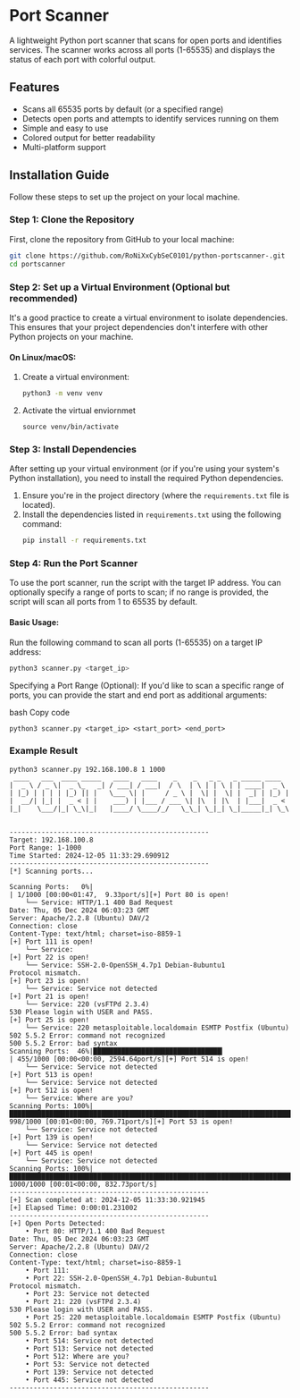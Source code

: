 # Port Scanner

A lightweight Python port scanner that scans for open ports and identifies services. The scanner works across all ports (1-65535) and displays the status of each port with colorful output.

## Features

- Scans all 65535 ports by default (or a specified range)
- Detects open ports and attempts to identify services running on them
- Simple and easy to use
- Colored output for better readability
- Multi-platform support

## Installation Guide

Follow these steps to set up the project on your local machine.

### Step 1: Clone the Repository
First, clone the repository from GitHub to your local machine:
```bash
git clone https://github.com/RoNiXxCybSeC0101/python-portscanner-.git
cd portscanner
```

### Step 2: Set up a Virtual Environment (Optional but recommended)

It's a good practice to create a virtual environment to isolate dependencies. This ensures that your project dependencies don't interfere with other Python projects on your machine.

#### On Linux/macOS:
1. Create a virtual environment:
   ```bash
   python3 -m venv venv
2. Activate the virtual enviornmet
   ```
   source venv/bin/activate
   ```
### Step 3: Install Dependencies

After setting up your virtual environment (or if you're using your system's Python installation), you need to install the required Python dependencies.

1. Ensure you're in the project directory (where the `requirements.txt` file is located).
2. Install the dependencies listed in `requirements.txt` using the following command:
   ```bash
   pip install -r requirements.txt
   ```
### Step 4: Run the Port Scanner

To use the port scanner, run the script with the target IP address. You can optionally specify a range of ports to scan; if no range is provided, the script will scan all ports from 1 to 65535 by default.

#### Basic Usage:
Run the following command to scan all ports (1-65535) on a target IP address:
```bash
python3 scanner.py <target_ip>
```

Specifying a Port Range (Optional):
If you'd like to scan a specific range of ports, you can provide the start and end port as additional arguments:

bash
Copy code
```
python3 scanner.py <target_ip> <start_port> <end_port>
```

### Example Result 

```
python3 scanner.py 192.168.100.8 1 1000 
 ____   ___  ____ _____   ____   ____    _    _   _ _   _ _____ ____  
|  _ \ / _ \|  _ \_   _| / ___| / ___|  / \  | \ | | \ | | ____|  _ \ 
| |_) | | | | |_) || |   \___ \| |     / _ \ |  \| |  \| |  _| | |_) |
|  __/| |_| |  _ < | |    ___) | |___ / ___ \| |\  | |\  | |___|  _ < 
|_|    \___/|_| \_\|_|   |____/ \____/_/   \_\_| \_|_| \_|_____|_| \_\
                                                                      

--------------------------------------------------
Target: 192.168.100.8
Port Range: 1-1000
Time Started: 2024-12-05 11:33:29.690912
--------------------------------------------------
[*] Scanning ports...

Scanning Ports:   0%|                                                                           | 1/1000 [00:00<01:47,  9.33port/s][+] Port 80 is open!
    └── Service: HTTP/1.1 400 Bad Request
Date: Thu, 05 Dec 2024 06:03:23 GMT
Server: Apache/2.2.8 (Ubuntu) DAV/2
Connection: close
Content-Type: text/html; charset=iso-8859-1
[+] Port 111 is open!
    └── Service: 
[+] Port 22 is open!
    └── Service: SSH-2.0-OpenSSH_4.7p1 Debian-8ubuntu1
Protocol mismatch.
[+] Port 23 is open!
    └── Service: Service not detected
[+] Port 21 is open!
    └── Service: 220 (vsFTPd 2.3.4)
530 Please login with USER and PASS.
[+] Port 25 is open!
    └── Service: 220 metasploitable.localdomain ESMTP Postfix (Ubuntu)
502 5.5.2 Error: command not recognized
500 5.5.2 Error: bad syntax
Scanning Ports:  46%|████████████████████████████████▎                                      | 455/1000 [00:00<00:00, 2594.64port/s][+] Port 514 is open!
    └── Service: Service not detected
[+] Port 513 is open!
    └── Service: Service not detected
[+] Port 512 is open!
    └── Service: Where are you?
Scanning Ports: 100%|███████████████████████████████████████████████████████████████████████▊| 998/1000 [00:01<00:00, 769.71port/s][+] Port 53 is open!
    └── Service: Service not detected
[+] Port 139 is open!
    └── Service: Service not detected
[+] Port 445 is open!
    └── Service: Service not detected
Scanning Ports: 100%|███████████████████████████████████████████████████████████████████████| 1000/1000 [00:01<00:00, 832.73port/s]
--------------------------------------------------
[+] Scan completed at: 2024-12-05 11:33:30.921945
[+] Elapsed Time: 0:00:01.231002
--------------------------------------------------
[+] Open Ports Detected:
    • Port 80: HTTP/1.1 400 Bad Request
Date: Thu, 05 Dec 2024 06:03:23 GMT
Server: Apache/2.2.8 (Ubuntu) DAV/2
Connection: close
Content-Type: text/html; charset=iso-8859-1
    • Port 111: 
    • Port 22: SSH-2.0-OpenSSH_4.7p1 Debian-8ubuntu1
Protocol mismatch.
    • Port 23: Service not detected
    • Port 21: 220 (vsFTPd 2.3.4)
530 Please login with USER and PASS.
    • Port 25: 220 metasploitable.localdomain ESMTP Postfix (Ubuntu)
502 5.5.2 Error: command not recognized
500 5.5.2 Error: bad syntax
    • Port 514: Service not detected
    • Port 513: Service not detected
    • Port 512: Where are you?
    • Port 53: Service not detected
    • Port 139: Service not detected
    • Port 445: Service not detected
--------------------------------------------------
```

